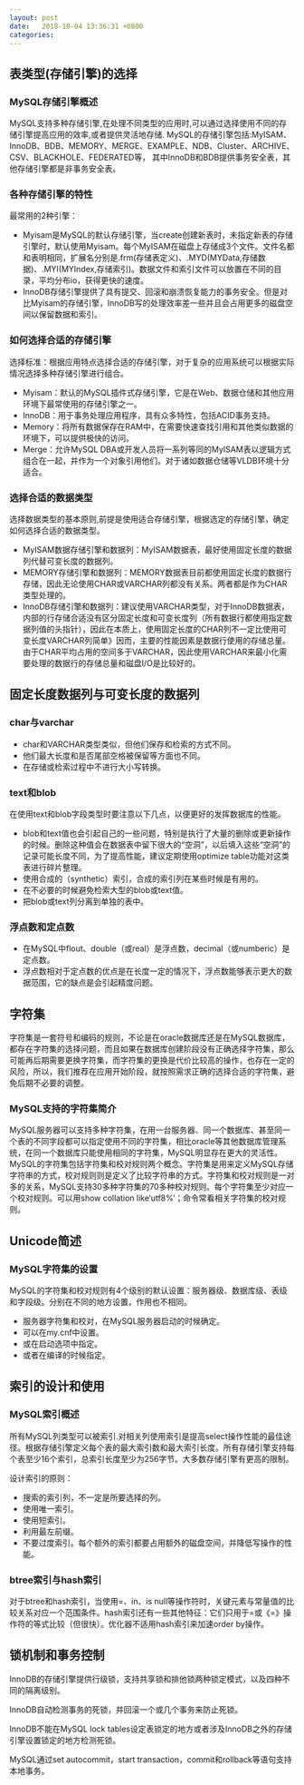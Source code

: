 ```yaml
---
layout: post
date:   2018-10-04 13:36:31 +0800
categories: 
---
```

## 表类型(存储引擎)的选择

### MySQL存储引擎概述
MySQL支持多种存储引擎,在处理不同类型的应用时,可以通过选择使用不同的存储引擎提高应用的效率,或者提供灵活地存储.
MySQL的存储引擎包括:MyISAM、InnoDB、BDB、MEMORY、MERGE、EXAMPLE、NDB、Cluster、ARCHIVE、CSV、BLACKHOLE、FEDERATED等，
其中InnoDB和BDB提供事务安全表，其他存储引擎都是非事务安全表。

### 各种存储引擎的特性
最常用的2种引擎：

* Myisam是MySQL的默认存储引擎，当create创建新表时，未指定新表的存储引擎时，默认使用Myisam。每个MyISAM在磁盘上存储成3个文件。文件名都和表明相同，扩展名分别是.frm(存储表定义)、.MYD(MYData,存储数据)、.MYI(MYIndex,存储索引)。数据文件和索引文件可以放置在不同的目录，平均分布io，获得更快的速度。
* InnoDB存储引擎提供了具有提交、回滚和崩溃恢复能力的事务安全。但是对比Myisam的存储引擎，InnoDB写的处理效率差一些并且会占用更多的磁盘空间以保留数据和索引。

### 如何选择合适的存储引擎
选择标准：根据应用特点选择合适的存储引擎，对于复杂的应用系统可以根据实际情况选择多种存储引擎进行组合。

* Myisam：默认的MySQL插件式存储引擎，它是在Web、数据仓储和其他应用环境下最常使用的存储引擎之一。
* InnoDB：用于事务处理应用程序，具有众多特性，包括ACID事务支持。
* Memory：将所有数据保存在RAM中，在需要快速查找引用和其他类似数据的环境下，可以提供极快的访问。
* Merge：允许MySQL DBA或开发人员将一系列等同的MyISAM表以逻辑方式组合在一起，并作为一个对象引用他们。对于诸如数据仓储等VLDB环境十分适合。

### 选择合适的数据类型
选择数据类型的基本原则,前提是使用适合存储引擎，根据选定的存储引擎，确定如何选择合适的数据类型。

* MyISAM数据存储引擎和数据列：MyISAM数据表，最好使用固定长度的数据列代替可变长度的数据列。
* MEMORY存储引擎和数据列：MEMORY数据表目前都使用固定长度的数据行存储，因此无论使用CHAR或VARCHAR列都没有关系。两者都是作为CHAR类型处理的。
* InnoDB存储引擎和数据列：建议使用VARCHAR类型，对于InnoDB数据表，内部的行存储合适没有区分固定长度和可变长度列（所有数据行都使用指定数据列值的头指针），因此在本质上，使用固定长度的CHAR列不一定比使用可变长度VARCHAR列简单》因而，主要的性能因素是数据行使用的存储总量。由于CHAR平均占用的空间多于VARCHAR，因此使用VARCHAR来最小化需要处理的数据行的存储总量和磁盘I/O是比较好的。

## 固定长度数据列与可变长度的数据列

### char与varchar
* char和VARCHAR类型类似，但他们保存和检索的方式不同。
* 他们最大长度和是否尾部空格被保留等方面也不同。
* 在存储或检索过程中不进行大小写转换。

### text和blob
在使用text和blob字段类型时要注意以下几点，以便更好的发挥数据库的性能。

* blob和text值也会引起自己的一些问题，特别是执行了大量的删除或更新操作的时候。删除这种值会在数据表中留下很大的“空洞”，以后填入这些“空洞”的记录可能长度不同，为了提高性能，建议定期使用optimize table功能对这类表进行碎片整理。
* 使用合成的（synthetic）索引，合成的索引列在某些时候是有用的。
* 在不必要的时候避免检索大型的blob或text值。
* 把blob或text列分离到单独的表中。

### 浮点数和定点数
* 在MySQL中flout、double（或real）是浮点数，decimal（或numberic）是定点数。
* 浮点数相对于定点数的优点是在长度一定的情况下，浮点数能够表示更大的数据范围，它的缺点是会引起精度问题。


## 字符集
字符集是一套符号和编码的规则，不论是在oracle数据库还是在MySQL数据库，都存在字符集的选择问题，而且如果在数据库创建阶段没有正确选择字符集，那么可能再后期需要更换字符集，而字符集的更换是代价比较高的操作，也存在一定的风险，所以，我们推荐在应用开始阶段，就按照需求正确的选择合适的字符集，避免后期不必要的调整。
### MySQL支持的字符集简介
MySQL服务器可以支持多种字符集，在用一台服务器、同一个数据库、甚至同一个表的不同字段都可以指定使用不同的字符集，相比oracle等其他数据库管理系统，在同一个数据库只能使用相同的字符集，MySQL明显存在更大的灵活性。MySQL的字符集包括字符集和校对规则两个概念。字符集是用来定义MySQL存储字符串的方式，校对规则则是定义了比较字符串的方式。字符集和校对规则是一对多的关系，MySQL支持30多种字符集的70多种校对规则。每个字符集至少对应一个校对规则。可以用show collation like‘utf8%’；命令常看相关字符集的校对规则。

## Unicode简述
### MySQL字符集的设置
MySQL的字符集和校对规则有4个级别的默认设置：服务器级、数据库级、表级和字段级。分别在不同的地方设置，作用也不相同。

* 服务器字符集和校对，在MySQL服务器启动的时候确定。
* 可以在my.cnf中设置。
* 或在启动选项中指定。
* 或者在编译的时候指定。

## 索引的设计和使用

### MySQL索引概述
所有MySQL列类型可以被索引.对相关列使用索引是提高select操作性能的最佳途径。根据存储引擎定义每个表的最大索引数和最大索引长度。所有存储引擎支持每个表至少16个索引，总索引长度至少为256字节。大多数存储引擎有更高的限制。

设计索引的原则：

* 搜索的索引列，不一定是所要选择的列。
* 使用唯一索引。
* 使用短索引。
* 利用最左前缀。
* 不要过度索引。每个额外的索引都要占用额外的磁盘空间，并降低写操作的性能。

### btree索引与hash索引
对于btree和hash索引，当使用=、in、is null等操作符时，关键元素与常量值的比较关系对应一个范围条件。hash索引还有一些其他特征：它们只用于=或《=》操作符的等式比较（但很快）。优化器不适用hash索引来加速order by操作。

## 锁机制和事务控制
InnoDB的存储引擎提供行级锁，支持共享锁和排他锁两种锁定模式，以及四种不同的隔离级别。

InnoDB自动检测事务的死锁，并回滚一个或几个事务来防止死锁。

InnoDB不能在MySQL lock tables设定表锁定的地方或者涉及InnoDB之外的存储引擎设置锁定的地方检测死锁。

MySQL通过set autocommit，start transaction，commit和rollback等语句支持本地事务。
